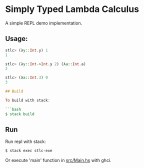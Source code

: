 # Simply Typed Lambda Calculus

A simple REPL demo implementation.

## Usage:

```haskell
stlc> (λy::Int.y) 1
1

stlc> (λy::Int->Int.y 2) (λa::Int.a)
2

stlc> (λa::Int.3) 0
3

## Build

To build with stack:

```bash
$ stack build
```

## Run

Run repl with stack:

```bash
$ stack exec stlc-exe
```

Or execute 'main' function in [src/Main.hs](src/Main.hs) with ghci.
